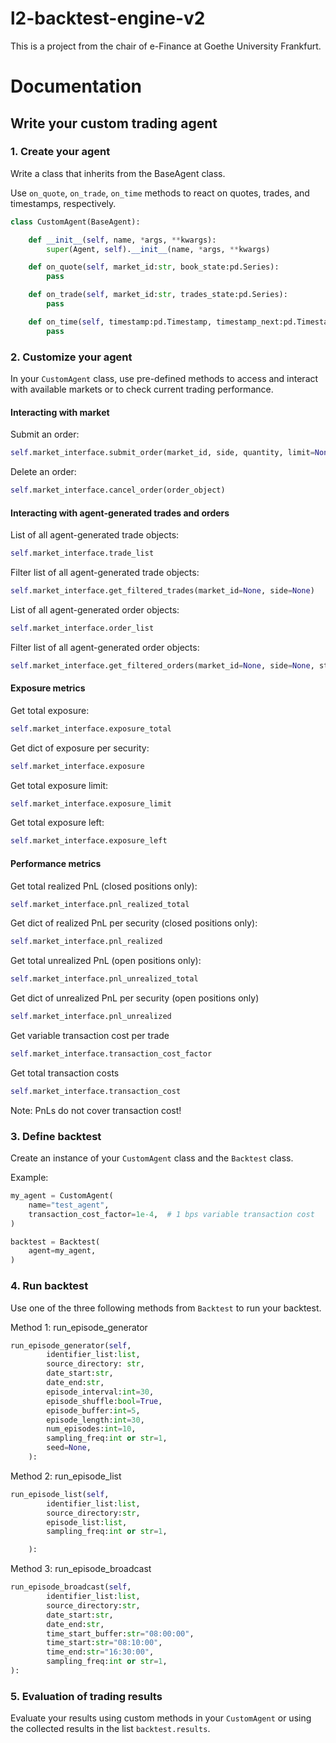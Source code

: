 # l2-backtest-engine-v2

This is a project from the chair of e-Finance at Goethe University Frankfurt.

# Documentation

## Write your custom trading agent

### 1. Create your agent
Write a class that inherits from the BaseAgent class. 

Use ```on_quote```, ```on_trade```, ```on_time``` methods to react on quotes, trades, and timestamps, respectively.

```python
class CustomAgent(BaseAgent):

    def __init__(self, name, *args, **kwargs):
        super(Agent, self).__init__(name, *args, **kwargs)

    def on_quote(self, market_id:str, book_state:pd.Series):
        pass

    def on_trade(self, market_id:str, trades_state:pd.Series):
        pass

    def on_time(self, timestamp:pd.Timestamp, timestamp_next:pd.Timestamp):
        pass
```

### 2. Customize your agent
In your ```CustomAgent``` class, use pre-defined methods to access and interact with available markets or to check current trading performance. 

#### Interacting with market

Submit an order:
```python
self.market_interface.submit_order(market_id, side, quantity, limit=None)
```

Delete an order: 
```python
self.market_interface.cancel_order(order_object)
```

#### Interacting with agent-generated trades and orders

List of all agent-generated trade objects:
```python
self.market_interface.trade_list
```

Filter list of all agent-generated trade objects:
```python
self.market_interface.get_filtered_trades(market_id=None, side=None)
```

List of all agent-generated order objects: 
```python
self.market_interface.order_list
```

Filter list of all agent-generated order objects:
```python
self.market_interface.get_filtered_orders(market_id=None, side=None, status=None)
```

#### Exposure metrics
Get total exposure:
```python
self.market_interface.exposure_total
```
Get dict of exposure per security:
```python
self.market_interface.exposure
```

Get total exposure limit:
```python
self.market_interface.exposure_limit
```

Get total exposure left:
```python
self.market_interface.exposure_left
```

#### Performance metrics

Get total realized PnL (closed positions only):
```python
self.market_interface.pnl_realized_total
```

Get dict of realized PnL per security (closed positions only):
```python
self.market_interface.pnl_realized
```

Get total unrealized PnL (open positions only):
```python
self.market_interface.pnl_unrealized_total
```

Get dict of unrealized PnL per security (open positions only)
```python
self.market_interface.pnl_unrealized
```

Get variable transaction cost per trade
```python
self.market_interface.transaction_cost_factor
```

Get total transaction costs
```python
self.market_interface.transaction_cost
```

Note: PnLs do not cover transaction cost!

### 3. Define backtest
Create an instance of your ```CustomAgent``` class and the ```Backtest``` class.

Example:
```python
my_agent = CustomAgent(
    name="test_agent",
    transaction_cost_factor=1e-4,  # 1 bps variable transaction cost
)

backtest = Backtest(
    agent=my_agent,
)
```

### 4. Run backtest

Use one of the three following methods from ```Backtest``` to run your backtest.


Method 1: run_episode_generator
```python
run_episode_generator(self, 
        identifier_list:list,
        source_directory: str,
        date_start:str,
        date_end:str,
        episode_interval:int=30,
        episode_shuffle:bool=True,
        episode_buffer:int=5,
        episode_length:int=30, 
        num_episodes:int=10,
        sampling_freq:int or str=1,
        seed=None,
    ):
```


Method 2: run_episode_list
```python
run_episode_list(self, 
        identifier_list:list,
        source_directory:str,
        episode_list:list,
        sampling_freq:int or str=1,

    ):
```


Method 3: run_episode_broadcast
```python
run_episode_broadcast(self, 
        identifier_list:list,
        source_directory:str,
        date_start:str,
        date_end:str,
        time_start_buffer:str="08:00:00",
        time_start:str="08:10:00", 
        time_end:str="16:30:00",
        sampling_freq:int or str=1,
):
```

### 5. Evaluation of trading results
Evaluate your results using custom methods in your ```CustomAgent``` or using the collected results in the list ```backtest.results```.

